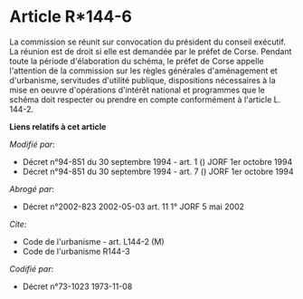 # Article R*144-6

La commission se réunit sur convocation du président du conseil exécutif. La réunion est de droit si elle est demandée par le
préfet de Corse. Pendant toute la période d'élaboration du schéma, le préfet de Corse appelle l'attention de la commission
sur les règles générales d'aménagement et d'urbanisme, servitudes d'utilité publique, dispositions nécessaires à la mise en
oeuvre d'opérations d'intérêt national et programmes que le schéma doit respecter ou prendre en compte conformément à
l'article L. 144-2.

**Liens relatifs à cet article**

_Modifié par_:

  - Décret n°94-851 du 30 septembre 1994 - art. 1 () JORF 1er octobre 1994
  - Décret n°94-851 du 30 septembre 1994 - art. 7 () JORF 1er octobre 1994

_Abrogé par_:

  - Décret n°2002-823 2002-05-03 art. 11 1° JORF 5 mai 2002

_Cite_:

  - Code de l'urbanisme - art. L144-2 (M)
  - Code de l'urbanisme R144-3

_Codifié par_:

  - Décret n°73-1023 1973-11-08

